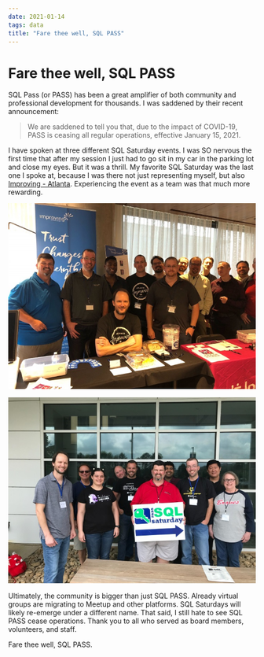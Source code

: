 ```yaml
---
date: 2021-01-14
tags: data
title: "Fare thee well, SQL PASS"
---
```

# Fare thee well, SQL PASS

SQL Pass (or PASS) has been a great amplifier of both community and professional development for thousands. I was saddened by their recent announcement:

> We are saddened to tell you that, due to the impact of COVID-19, PASS is ceasing all regular operations, effective January 15, 2021.

I have spoken at three different SQL Saturday events. I was SO nervous the first time that after my session I just had to go sit in my car in the parking lot and close my eyes. But it was a thrill. My favorite SQL Saturday was the last one I spoke at, because I was there not just representing myself, but also [Improving - Atlanta](https://improving.com/location/atlanta). Experiencing the event as a team was that much more rewarding.

![Improving team inside](/assets/img/sqlsat919-group.jpg)

![Improving team outside](/assets/img/sqlsat919-group-outside.jpg)

Ultimately, the community is bigger than just SQL PASS. Already virtual groups are migrating to Meetup and other platforms. SQL Saturdays will likely re-emerge under a different name. That said, I still hate to see SQL PASS cease operations. Thank you to all who served as board members, volunteers, and staff.

Fare thee well, SQL PASS.
